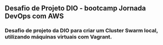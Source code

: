 ## Desafio de Projeto DIO - bootcamp Jornada DevOps com AWS 

### Desafio de projeto da DIO para criar um Cluster Swarm local, utilizando máquinas virtuais com Vagrant.
